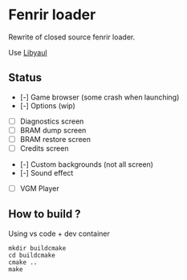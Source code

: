 # Fenrir loader
Rewrite of closed source fenrir loader.

Use [Libyaul](https://github.com/ijacquez/libyaul)

## Status

- [-] Game browser (some crash when launching)
- [-] Options (wip)
- [ ] Diagnostics screen
- [ ] BRAM dump screen
- [ ] BRAM restore screen
- [ ] Credits screen
- [-] Custom backgrounds (not all screen)
- [-] Sound effect
- [ ] VGM Player

## How to build ?
Using vs code + dev container
```
mkdir buildcmake
cd buildcmake
cmake ..
make
```

